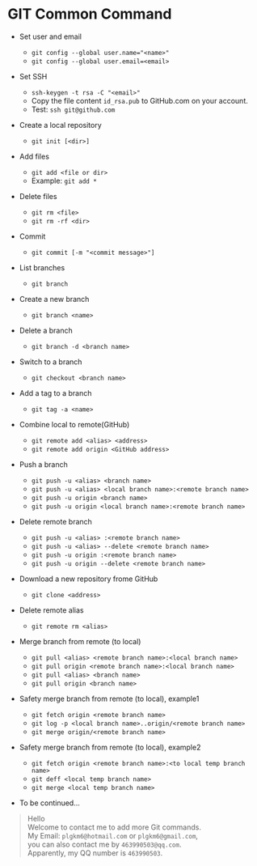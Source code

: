 # GIT Common Command

+ Set user and email
  + `git config --global user.name="<name>"`
  + `git config --global user.email=<email>`

+ Set SSH
  + `ssh-keygen -t rsa -C "<email>"`
  + Copy the file content `id_rsa.pub` to GitHub.com on your account.
  + Test: `ssh git@github.com`

+ Create a local repository
  + `git init [<dir>]`

+ Add files
  + `git add <file or dir>`
  + Example: `git add *`

+ Delete files
  + `git rm <file>`
  + `git rm -rf <dir>`

+ Commit
  + `git commit [-m "<commit message>"]`

+ List branches
  + `git branch`

+ Create a new branch
  + `git branch <name>`

+ Delete a branch
  + `git branch -d <branch name>`

+ Switch to a branch
  + `git checkout <branch name>`

+ Add a tag to a branch
  + `git tag -a <name>`

+ Combine local to remote(GitHub)
  + `git remote add <alias> <address>`
  + `git remote add origin <GitHub address>`

+ Push a branch
  + `git push -u <alias> <branch name>`
  + `git push -u <alias> <local branch name>:<remote branch name>`
  + `git push -u origin <branch name>`
  + `git push -u origin <local branch name>:<remote branch name>`

+ Delete remote branch
  + `git push -u <alias> :<remote branch name>`
  + `git push -u <alias> --delete <remote branch name>`
  + `git push -u origin :<remote branch name>`
  + `git push -u origin --delete <remote branch name>`

+ Download a new repository frome GitHub
  + `git clone <address>`

+ Delete remote alias
  + `git remote rm <alias>`

+ Merge branch from remote (to local)
  + `git pull <alias> <remote branch name>:<local branch name>`
  + `git pull origin <remote branch name>:<local branch name>`
  + `git pull <alias> <branch name>`
  + `git pull origin <branch name>`

+ Safety merge branch from remote (to local), example1
  + `git fetch origin <remote branch name>`
  + `git log -p <local branch name>..origin/<remote branch name>`
  + `git merge origin/<remote branch name>`

+ Safety merge branch from remote (to local), example2
  + `git fetch origin <remote branch name>:<to local temp branch name>`
  + `git deff <local temp branch name>`
  + `git merge <local temp branch name>`

+ To be continued...


>Hello  
> Welcome to contact me to add more Git commands.  
> My Email: `plgkm6@hotmail.com` or `plgkm6@gmail.com`,  
> you can also contact me by `463990503@qq.com`.  
> Apparently, my QQ number is `463990503`.